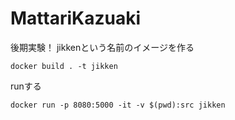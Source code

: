 # MattariKazuaki
後期実験！
jikkenという名前のイメージを作る
```
docker build . -t jikken
``` 
runする
```
docker run -p 8080:5000 -it -v $(pwd):src jikken
``` 


